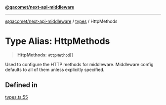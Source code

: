 [**@qacomet/next-api-middleware**](../../README.md)

***

[@qacomet/next-api-middleware](../../modules.md) / [types](../README.md) / HttpMethods

# Type Alias: HttpMethods

> **HttpMethods**: [`HttpMethod`](HttpMethod.md)[]

Used to configure the HTTP methods for middleware. Middleware config
defaults to all of them unless explicitly specified.

## Defined in

[types.ts:55](https://github.com/QAComet/next-api-middleware/blob/3a5114602cac5b5b5beddb1f0725ccefe957f2a6/src/types.ts#L55)
